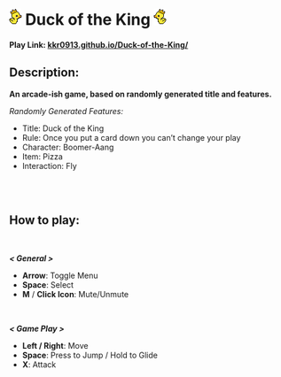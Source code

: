 # **![](https://github.com/kkr0913/Duck-of-the-King/blob/gh-pages/duck_fly1.png) Duck of the King ![](https://github.com/kkr0913/Duck-of-the-King/blob/gh-pages/duck_fly1_flip.png)**
#### Play Link: [kkr0913.github.io/Duck-of-the-King/](kkr0913.github.io/Duck-of-the-King/)
## Description: 
**An arcade-ish game, based on randomly generated title and features.**

*Randomly Generated Features:*
- Title: Duck of the King
- Rule: Once you put a card down you can’t change your play
- Character: Boomer-Aang
- Item: Pizza
- Interaction: Fly
<br />
<br />

## **How to play:**
<br />

***< General >***
- **Arrow**: Toggle Menu
- **Space**: Select
- **M** / **Click Icon**: Mute/Unmute
<br />

***< Game Play >***
- **Left / Right**: Move
- **Space**: Press to Jump / Hold to Glide
- **X**: Attack
